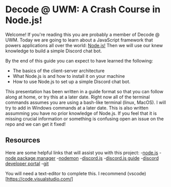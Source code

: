 # Decode @ UWM: A Crash Course in Node.js!
Welcome!  If you're reading this you are probably a member of Decode @ UWM.  Today we are going to learn about a JavaScript framework that powers applications all over the world: [Node.js!](https://nodejs.org/en/) Then we will use our knew knowledge to build a simple Discord chat bot. 

By the end of this guide you can expect to have learned the following:
- The basics of the client-server architecture 
- What Node.js is and how to install it on your machine
- How to use Node.js to set up a simple Discord chat bot. 

This presentation has been written in a guide format so that you can follow along at home, or try this at a later date.  Right now all of the terminal commands assumes you are using a bash-like terminal (linux, MacOS).  I will try to add in Windows commands at a later date.  This is also written assumming you have no prior knowledge of Node.js.  If you feel that it is missing crucial information or something is confusing open an issue on the repo and we can get it fixed!

## Resources 
Here are some helpful links that will assist you with this project:
-[node.js](https://nodejs.org/en/)
-[node package manager](https://www.npmjs.com/)
-[nodemon](https://nodemon.io/)
-[discord.js](https://discord.js.org/?source=post_page---------------------------#/)
-[discord.js guide](https://discordjs.guide/)
-[discord developer portal](https://discord.com/developers/applications)
-[git](https://git-scm.com/)

You will need a text-editor to complete this.  I recommend (vscode)[https://code.visualstudio.com/]




